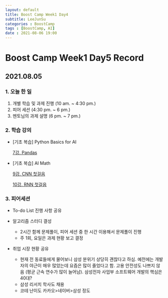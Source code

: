 ```yaml
---
layout: default
title: Boost Camp Week1 Day4
subtitle: LeeJunSu
categories : BoostCamp
tags : [BoostCamp, AI]
date : 2021-08-06 19:00
---
```

# Boost Camp Week1 Day5 Record

## 2021.08.05

### 1. 오늘 한 일

1. 개별 학습 및 과제 진행 (10 am. ~ 4:30 pm.)
2. 피어 세션 (4:30 pm. ~ 6 pm.)
3. 멘토님의 과제 설명  (6 pm. ~ 7 pm.)

### 2. 학습 강의

- [기초 복습] Python Basics for AI

    [7강. Pandas](https://www.notion.so/7-Pandas-5135d04899434866b1c2ab2784a5e2eb)

- [기초 복습] AI Math

    [9강. CNN 첫걸음](https://www.notion.so/9-CNN-c470737a1d534283ac6afc12f85e6f24)

    [10강. RNN 첫걸음](https://www.notion.so/10-RNN-f5872023056b47dfb9a7f71e9b2b66f1)

### 3. 피어세션

- To-do List 진행 사항 공유

- 알고리즘 스터디 결성
    - 2시간 함께 문제풀이, 피어 세션 중 한 시간 이용해서 문제풀이 진행
    - 주 1회, 요일은 과제 현황 보고 결정

- 취업 시장 현황 공유
    - 현재 전 동료들에게 물어보니 삼성 분위기 상당히 괜찮다고 하심. 예전에는 개발자의 야근이 매우 많았는데 요즘은 많이 줄었다고 함. 고용 안전성도 나쁘지 않음 (평균 근속 연수가 많이 늘어남). 삼성전자 사업부 소프트웨어 개발의 핵심은 40대?
    - 삼성 리서치 학사도 채용
    - 코테 난이도 카카오>네이버>삼성 정도
